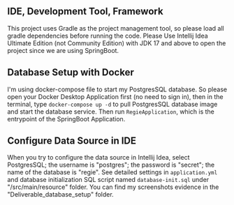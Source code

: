 ## IDE, Development Tool, Framework

This project uses Gradle as the project management tool, so please load all gradle dependencies before running the code.
Please Use Intellij Idea Ultimate Edition (not Community Edition) with JDK 17 and above to open the project since we are
using SpringBoot. 

## Database Setup with Docker

I'm using docker-compose file to start my PostgresSQL database. So please open your Docker Desktop Application first 
(no need to sign in), then in the terminal, type `docker-compose up -d` to pull PostgresSQL database image and start the 
database service. Then run `RegieApplication`, which is the entrypoint of the SpringBoot Application. 

## Configure Data Source in IDE

When you try to configure the data source in Intellij Idea, select PostgresSQL; the username is "postgres"; the password 
is "secret"; the name of the database is "regie". See detailed settings in `application.yml` and database initialization 
SQL script named `database-init.sql` under "/src/main/resource" folder. You can find my screenshots evidence in the 
"Deliverable_database_setup" folder.

